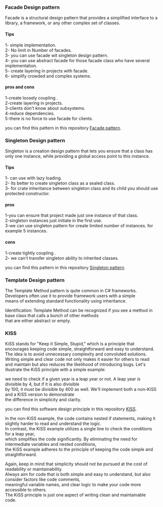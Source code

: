 ### Facade Design pattern
Facade is a structural design pattern that provides a simplified interface to a library, a framework, or any other complex set of classes.

#### Tips
1- simple implementation. <br/>
2- No limit in Number of facades. <br/>
3- you can use facade wit singleton design pattern. <br/>
4- you can use abstract facade for those facade class who have several implementation. <br/> 
5- create layering in projects with facade. <br/>
6- simplify crowded and complex systems. <br/>


#### pros and cons
 1-create loosely coupling . <br/>
 2-create layering in projects.<br/>
 3-clients don't know about subsystems.<br/>
 4-reduce dependencies.<br/>
 5-there is no force to use facade for clients.<br/>
 
 
 
 you can find this pattern in this repository [Facade pattern](https://github.com/MGH1024/DesignPatterns/tree/master/Facade).


### Singleton Design pattern
Singleton is a creation design pattern that lets you ensure that a class has only one instance, while providing a global access point to this instance.

#### Tips
1- can use with lazy loading. <br/>
2- Its better to create singleton class as a sealed class. <br/>
3- for crate inheritance between singleton class and its child you should use protected constructor. <br/>


#### pros 
 1-you can ensure that project made just one instance of that class. <br/>
 2-singleton instances just initiate in the first use. <br/>
 3-we can use  singleton pattern for create limited number of instances. for example 5 instances. <br/>
 
 #### cons
 1-create tightly coupling . <br/>
 2- we can't transfer singleton ability to inherited classes.<br/>
 
 
 
 you can find this pattern in this repository [Singleton pattern](https://github.com/MGH1024/DesignPatterns/tree/master/Singleton).



### Template Design pattern
The Template Method pattern is quite common in C# frameworks. Developers often use it to provide framework users with a simple <br/>
means of extending standard functionality using inheritance.<br/>

Identification: Template Method can be recognized if you see a method in base class that calls a bunch of other methods <br/>
that are either abstract or empty.<br/>




### KISS
KiSS stands for "Keep it Simple, Stupid," which is a principle that encourages keeping code simple, straightforward
and easy to understand. The idea is to avoid unnecessary complexity and convoluted solutions. Writing simple and clear 
code not only makes it easier for others to read and maintain but also reduces the likelihood of introducing bugs.
Let's illustrate the KiSS principle with a simple example: <br/>

we need to check if a given year is a leap year or not. A leap year is divisible by 4, but if it is also divisible <br/>
by 100, it must be divisible by 400 as well. We'll implement both a non-KiSS and a KiSS version to demonstrate <br/>
the difference in simplicity and clarity. <br/>


you can find this software design principle in this repository [KISS](https://github.com/MGH1024/DesignPatterns/tree/master/Singleton).


In the non-KiSS example, the code contains nested if statements, making it slightly harder to read and understand the logic.  <br/>
In contrast, the KiSS example utilizes a single line to check the conditions for a leap year,   <br/>
which simplifies the code significantly. By eliminating the need for intermediate variables and nested conditions,  <br/>
the KiSS example adheres to the principle of keeping the code simple and straightforward. <br/>

Again, keep in mind that simplicity should not be pursued at the cost of readability or maintainability. <br/>
Always aim for code that is both simple and easy to understand, but also consider factors like code comments, <br/>
meaningful variable names, and clear logic to make your code more accessible to others.  <br/>
The KiSS principle is just one aspect of writing clean and maintainable code.<br/>
